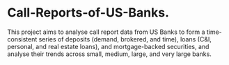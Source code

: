 # Call-Reports-of-US-Banks.
This project aims to analyse call report data from US Banks to form a time-consistent series of deposits (demand, brokered, and time), loans (C&I, personal, and real estate loans), and mortgage-backed securities, and analyse their trends across small, medium, large, and very large banks.
